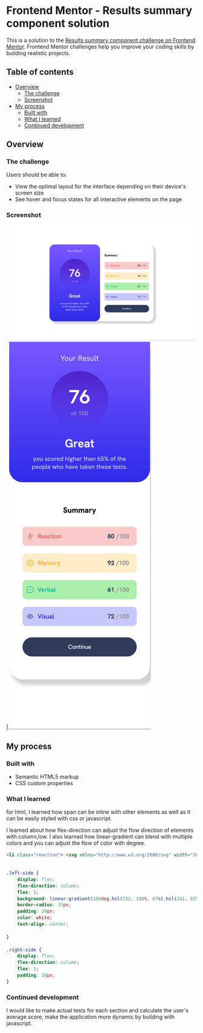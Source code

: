 # Frontend Mentor - Results summary component solution

This is a solution to the [Results summary component challenge on Frontend Mentor](https://www.frontendmentor.io/challenges/results-summary-component-CE_K6s0maV). Frontend Mentor challenges help you improve your coding skills by building realistic projects. 

## Table of contents

- [Overview](#overview)
  - [The challenge](#the-challenge)
  - [Screenshot](#screenshot)
- [My process](#my-process)
  - [Built with](#built-with)
  - [What I learned](#what-i-learned)
  - [Continued development](#continued-development)


## Overview

### The challenge

Users should be able to:

- View the optimal layout for the interface depending on their device's screen size
- See hover and focus states for all interactive elements on the page

### Screenshot

![screenshot of desktop](./Screenshot-desktop.png) |![screenshot of mobile](./Screenshot-mobile.png)

## My process

### Built with

- Semantic HTML5 markup
- CSS custom properties

### What I learned

for html, I learned how span can be inline with other elements as well as it can be easily styled with css or javascript.

I learned about how flex-direction can adjust the flow direction of elements with column,low.
I also learned how linear-gradient can blend with multiple colors and you can adjust the flow of color with degree. 



```html
<li class="reaction"> <svg xmlns="http://www.w3.org/2000/svg" width="20" height="20" fill="none" viewBox="0 0 20 20"><path stroke="#F55" stroke-linecap="round" stroke-linejoin="round" stroke-width="1.25" d="M10.833 8.333V2.5l-6.666 9.167h5V17.5l6.666-9.167h-5Z"/></svg> <p>Reaction </p> <span><div class="each-rate">80 </div> /100</span></li>
```
```css

.left-side {
    display: flex;
    flex-direction: column;
    flex: 1;
    background: linear-gradient(180deg,hsl(252, 100%, 67%),hsl(241, 81%, 54%));
    border-radius: 35px;
    padding: 20px;
    color: white;
    text-align: center;
    
}

.right-side { 
    display: flex;
    flex-direction: column;
    flex: 1;
    padding: 30px;
}

```

### Continued development

I would like to make actual tests for each section and calculate the user's average score, make the application more dynamic by building with javascript.






